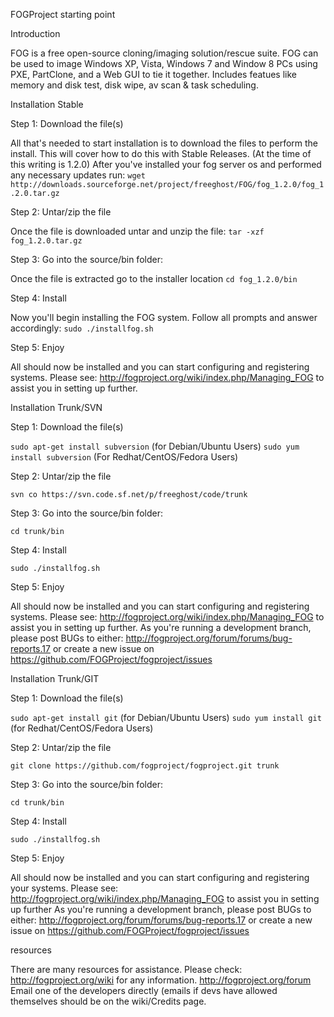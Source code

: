 FOGProject starting point

Introduction

FOG is a free open-source cloning/imaging solution/rescue suite. FOG can be used to image Windows XP, Vista, Windows 7 and Window 8 PCs using PXE, PartClone, and a Web GUI to tie it together. Includes featues like memory and disk test, disk wipe, av scan & task scheduling.

Installation Stable

Step 1: Download the file(s)

All that's needed to start installation is to download the files to perform the install. This will cover how to do this with Stable Releases. (At the time of this writing is 1.2.0) After you've installed your fog server os and performed any necessary updates run: `wget http://downloads.sourceforge.net/project/freeghost/FOG/fog_1.2.0/fog_1.2.0.tar.gz`

Step 2: Untar/zip the file

Once the file is downloaded untar and unzip the file: `tar -xzf fog_1.2.0.tar.gz`

Step 3: Go into the source/bin folder:

Once the file is extracted go to the installer location `cd fog_1.2.0/bin`

Step 4: Install

Now you'll begin installing the FOG system. Follow all prompts and answer accordingly: `sudo ./installfog.sh`

Step 5: Enjoy

All should now be installed and you can start configuring and registering systems. Please see: http://fogproject.org/wiki/index.php/Managing_FOG to assist you in setting up further.

Installation Trunk/SVN

Step 1: Download the file(s)

`sudo apt-get install subversion` (for Debian/Ubuntu Users) `sudo yum install subversion` (For Redhat/CentOS/Fedora Users)

Step 2: Untar/zip the file

`svn co https://svn.code.sf.net/p/freeghost/code/trunk`

Step 3: Go into the source/bin folder:

`cd trunk/bin`

Step 4: Install

`sudo ./installfog.sh`

Step 5: Enjoy

All should now be installed and you can start configuring and registering systems. Please see: http://fogproject.org/wiki/index.php/Managing_FOG to assist you in setting up further. As you're running a development branch, please post BUGs to either: http://fogproject.org/forum/forums/bug-reports.17 or create a new issue on https://github.com/FOGProject/fogproject/issues

Installation Trunk/GIT

Step 1: Download the file(s)

`sudo apt-get install git` (for Debian/Ubuntu Users) `sudo yum install git` (for Redhat/CentOS/Fedora Users)

Step 2: Untar/zip the file

`git clone https://github.com/fogproject/fogproject.git trunk`

Step 3: Go into the source/bin folder:

`cd trunk/bin`

Step 4: Install

`sudo ./installfog.sh`

Step 5: Enjoy

All should now be installed and you can start configuring and registering your systems. Please see: http://fogproject.org/wiki/index.php/Managing_FOG to assist you in setting up further As you're running a development branch, please post BUGs to either: http://fogproject.org/forum/forums/bug-reports.17 or create a new issue on https://github.com/FOGProject/fogproject/issues

resources

There are many resources for assistance. Please check: http://fogproject.org/wiki for any information. http://fogproject.org/forum Email one of the developers directly (emails if devs have allowed themselves should be on the wiki/Credits page.
